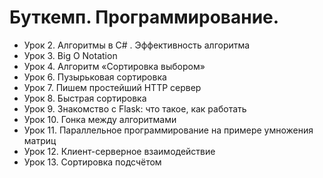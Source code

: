 # Буткемп. Программирование.

- Урок 2. Алгоритмы в C# . Эффективность алгоритма
- Урок 3. Big O Notation
- Урок 4. Алгоритм «Сортировка выбором»
- Урок 6. Пузырьковая сортировка
- Урок 7. Пишем простейший HTTP сервер
- Урок 8. Быстрая сортировка
- Урок 9. Знакомство с Flask: что такое, как работать
- Урок 10. Гонка между алгоритмами
- Урок 11. Параллельное программирование на примере умножения матриц
- Урок 12. Клиент-серверное взаимодействие
- Урок 13. Сортировка подсчётом
